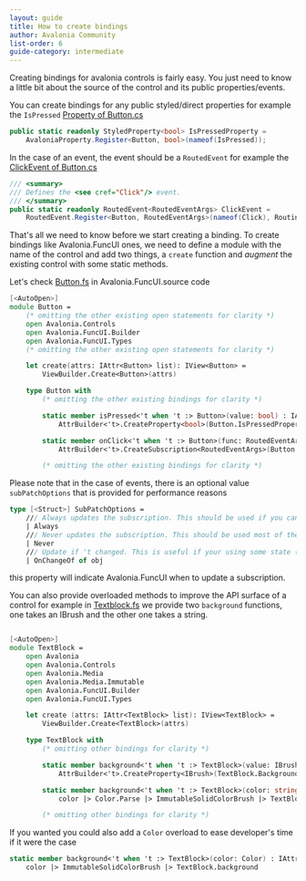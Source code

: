 ```yaml
---
layout: guide
title: How to create bindings
author: Avalonia Community
list-order: 6
guide-category: intermediate
---
```


[FuncUI.DSL]: https://github.com/AvaloniaCommunity/Avalonia.FuncUI/tree/master/src/Avalonia.FuncUI.DSL
[Property of Button.cs]: https://github.com/AvaloniaUI/Avalonia/blob/master/src/Avalonia.Controls/Button.cs#L78
[ClickEvent of Button.cs]: https://github.com/AvaloniaUI/Avalonia/blob/master/src/Avalonia.Controls/Button.cs#L75
[Button.fs]: https://github.com/AvaloniaCommunity/Avalonia.FuncUI/blob/master/src/Avalonia.FuncUI.DSL/Button.fs
[TextBlock.fs]: https://github.com/AvaloniaCommunity/Avalonia.FuncUI/blob/master/src/Avalonia.FuncUI.DSL/TextBlock.fs

Creating bindings for avalonia controls is fairly easy. You just need to know a little bit about the source of the control and its public properties/events.

You can create bindings for any public styled/direct properties for example the `IsPressed` [Property of Button.cs]
```csharp
public static readonly StyledProperty<bool> IsPressedProperty = 
    AvaloniaProperty.Register<Button, bool>(nameof(IsPressed));
```

In the case of an event, the event should be a `RoutedEvent` for example the [ClickEvent of Button.cs]
```csharp
/// <summary>
/// Defines the <see cref="Click"/> event.
/// </summary>
public static readonly RoutedEvent<RoutedEventArgs> ClickEvent =
    RoutedEvent.Register<Button, RoutedEventArgs>(nameof(Click), RoutingStrategies.Bubble);
```

That's all we need to know before we start creating a binding. To create bindings like Avalonia.FuncUI ones, we need to define a module with the name of the control and add two things, a `create` function and *augment* the existing control with some static methods. 

Let's check [Button.fs] in Avalonia.FuncUI.source code
```fsharp
[<AutoOpen>]
module Button =
    (* omitting the other existing open statements for clarity *)
    open Avalonia.Controls
    open Avalonia.FuncUI.Builder
    open Avalonia.FuncUI.Types
    (* omitting the other existing open statements for clarity *)

    let create(attrs: IAttr<Button> list): IView<Button> =
        ViewBuilder.Create<Button>(attrs)

    type Button with 
        (* omitting the other existing bindings for clarity *)

        static member isPressed<'t when 't :> Button>(value: bool) : IAttr<'t> =
            AttrBuilder<'t>.CreateProperty<bool>(Button.IsPressedProperty, value, ValueNone)

        static member onClick<'t when 't :> Button>(func: RoutedEventArgs -> unit, ?subPatchOptions) =
            AttrBuilder<'t>.CreateSubscription<RoutedEventArgs>(Button.ClickEvent, func, ?subPatchOptions = subPatchOptions)

        (* omitting the other existing bindings for clarity *)
```

Please note that in the case of events, there is an optional value `subPatchOptions` that is provided for performance reasons
```fsharp
type [<Struct>] SubPatchOptions =
    /// Always updates the subscription. This should be used if you can't explicitly express your outer dependencies.
    | Always
    /// Never updates the subscription. This should be used most of the time. Use this if you don't depend on outer dependencies.
    | Never
    /// Update if 't changed. This is useful if your using some state ('t) and need to update the subscription if that state changed.
    | OnChangeOf of obj
```
this property will indicate Avalonia.FuncUI when to update a subscription.

You can also provide overloaded methods to improve the API surface of a control for example in [Textblock.fs] we provide two `background` functions, one takes an IBrush and the other one takes a string.
```fsharp

[<AutoOpen>]
module TextBlock =
    open Avalonia
    open Avalonia.Controls
    open Avalonia.Media
    open Avalonia.Media.Immutable
    open Avalonia.FuncUI.Builder
    open Avalonia.FuncUI.Types

    let create (attrs: IAttr<TextBlock> list): IView<TextBlock> =
        ViewBuilder.Create<TextBlock>(attrs)

    type TextBlock with
        (* omitting other bindings for clarity *)

        static member background<'t when 't :> TextBlock>(value: IBrush) : IAttr<'t> =
            AttrBuilder<'t>.CreateProperty<IBrush>(TextBlock.BackgroundProperty, value, ValueNone)

        static member background<'t when 't :> TextBlock>(color: string) : IAttr<'t> =
            color |> Color.Parse |> ImmutableSolidColorBrush |> TextBlock.background

        (* omitting other bindings for clarity *)
```

If you wanted you could also add a `Color` overload to ease developer's time if it were the case
```fsharp
static member background<'t when 't :> TextBlock>(color: Color) : IAttr<'t> =
    color |> ImmutableSolidColorBrush |> TextBlock.background
```
